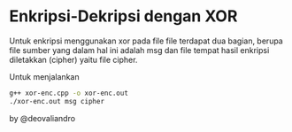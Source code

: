 # Enkripsi-Dekripsi dengan XOR

Untuk enkripsi menggunakan xor pada file file terdapat dua bagian, berupa file sumber yang dalam hal ini adalah msg dan file tempat hasil enkripsi diletakkan (cipher) yaitu file cipher.

Untuk menjalankan

```bash
g++ xor-enc.cpp -o xor-enc.out
./xor-enc.out msg cipher
```

by @deovaliandro